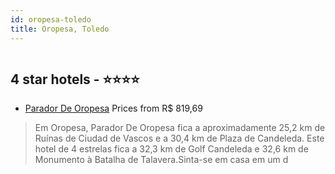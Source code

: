 ```yaml
---
id: oropesa-toledo
title: Oropesa, Toledo
---
```


<center><img src="https://i.travelapi.com/hotels/2000000/1140000/1133400/1133317/b4d0aa0f_z.jpg" alt="" /></center>


##  4 star hotels - ⭐️⭐️⭐️⭐️

-    [Parador De Oropesa](https://us.hurb.com/hotels/oropesa/parador-de-oropesa-HT-DTCQ?cmp=18055) Prices from R$ 819,69
   > Em Oropesa, Parador De Oropesa fica a aproximadamente 25,2 km de Ruínas de Ciudad de Vascos e a 30,4 km de Plaza de Candeleda.  Este hotel de 4 estrelas fica a 32,3 km de Golf Candeleda e 32,6 km de Monumento à Batalha de Talavera.Sinta-se em casa em um d
